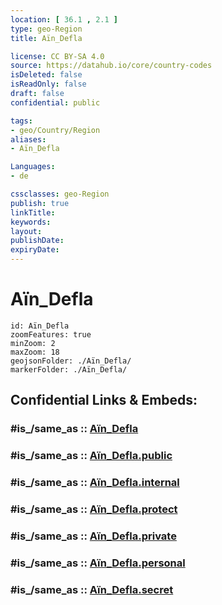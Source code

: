 ```yaml
---
location: [ 36.1 , 2.1 ] 
type: geo-Region
title: Aïn_Defla

license: CC BY-SA 4.0
source: https://datahub.io/core/country-codes
isDeleted: false
isReadOnly: false
draft: false
confidential: public

tags:
- geo/Country/Region
aliases:
- Aïn_Defla

Languages:
- de

cssclasses: geo-Region
publish: true
linkTitle: 
keywords: 
layout: 
publishDate: 
expiryDate: 
---
```


# Aïn_Defla

```leaflet
id: Aïn_Defla
zoomFeatures: true 
minZoom: 2 
maxZoom: 18
geojsonFolder: ./Aïn_Defla/
markerFolder: ./Aïn_Defla/
```


## Confidential Links & Embeds: 

### #is_/same_as :: [Aïn_Defla](/_Standards/Earth/Continent/Africa/Africa~North/Algeria/provinces~Algeria/Aïn_Defla.md) 

### #is_/same_as :: [Aïn_Defla.public](/_public/Earth/Continent/Africa/Africa~North/Algeria/provinces~Algeria/Aïn_Defla.public.md) 

### #is_/same_as :: [Aïn_Defla.internal](/_internal/Earth/Continent/Africa/Africa~North/Algeria/provinces~Algeria/Aïn_Defla.internal.md) 

### #is_/same_as :: [Aïn_Defla.protect](/_protect/Earth/Continent/Africa/Africa~North/Algeria/provinces~Algeria/Aïn_Defla.protect.md) 

### #is_/same_as :: [Aïn_Defla.private](/_private/Earth/Continent/Africa/Africa~North/Algeria/provinces~Algeria/Aïn_Defla.private.md) 

### #is_/same_as :: [Aïn_Defla.personal](/_personal/Earth/Continent/Africa/Africa~North/Algeria/provinces~Algeria/Aïn_Defla.personal.md) 

### #is_/same_as :: [Aïn_Defla.secret](/_secret/Earth/Continent/Africa/Africa~North/Algeria/provinces~Algeria/Aïn_Defla.secret.md)

